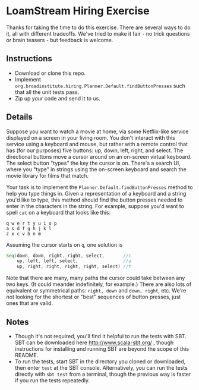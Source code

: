 # LoamStream Hiring Exercise

Thanks for taking the time to do this exercise.  There are several ways to do it, all with different tradeoffs.  We've tried to make it fair - no trick questions or brain teasers - but feedback is welcome.

## Instructions

* Download or clone this repo.  
* Implement `org.broadinstitute.hiring.Planner.Default.findButtonPresses` such that all the unit tests pass.
* Zip up your code and send it to us.

## Details 

Suppose you want to watch a movie at home, via some Netflix-like service displayed on a screen in your living room.  You don't interact with this service using a keyboard and mouse, but rather with a remote control that has (for our purposes) five buttons: up, down, left, right, and select.  The directional buttons move a cursor around on an on-screen virtual keyboard.  The select button "types" the key the cursor is on.  There's a search UI, where you "type" in strings using the on-screen keyboard and search the movie library for films that match.

Your task is to implement the `Planner.Default.findButtonPresses` method to help you type things in.  Given a representation of a keyboard and a string you'd like to type, this method should find the button presses needed to enter in the characters in the string.  For example, suppose you'd want to spell `cat` on a keyboard that looks like this:
```
q w e r t y u i o p
a s d f g h j k l
z x c v b n m
```

Assuming the cursor starts on `q`, one solution is
```scala
Seq(down, down, right, right, select,       //c
    up, left, left, select,                 //a
    up, right, right, right, right, select) //t
```

Note that there are many, many paths the cursor could take between any two keys.  (It could meander indefinitely, for example.)  There are also lots of equivalent or symmetrical paths: `right, down` and `down, right`, etc.  We're not looking for the shortest or "best" sequences of button presses, just ones that are valid.

## Notes

* Though it's not required, you'll find it helpful to run the tests with SBT.  SBT can be downloaded here http://www.scala-sbt.org/ , though instructions for installing and running SBT are beyond the scope of this README.
* To run the tests, start SBT in the directory you cloned or downloaded, then enter `test` at the SBT console.  Alternatively, you can run the tests directly with `sbt test` from a terminal, though the previous way is faster if you run the tests repeatedly.
